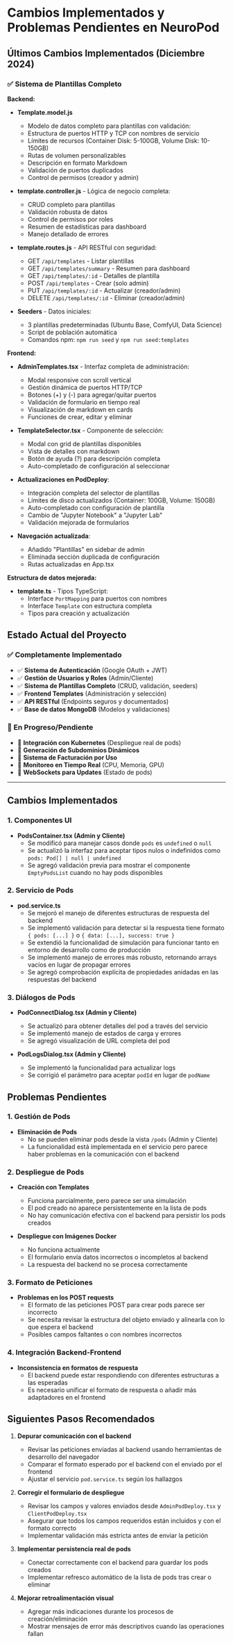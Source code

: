 # Cambios Implementados y Problemas Pendientes en NeuroPod

## Últimos Cambios Implementados (Diciembre 2024)

### ✅ Sistema de Plantillas Completo

**Backend:**
- **Template.model.js**
  - Modelo de datos completo para plantillas con validación:
  - Estructura de puertos HTTP y TCP con nombres de servicio
  - Límites de recursos (Container Disk: 5-100GB, Volume Disk: 10-150GB)
  - Rutas de volumen personalizables
  - Descripción en formato Markdown
  - Validación de puertos duplicados
  - Control de permisos (creador y admin)

- **template.controller.js** - Lógica de negocio completa:
  - CRUD completo para plantillas
  - Validación robusta de datos
  - Control de permisos por roles
  - Resumen de estadísticas para dashboard
  - Manejo detallado de errores

- **template.routes.js** - API RESTful con seguridad:
  - GET `/api/templates` - Listar plantillas
  - GET `/api/templates/summary` - Resumen para dashboard
  - GET `/api/templates/:id` - Detalles de plantilla
  - POST `/api/templates` - Crear (solo admin)
  - PUT `/api/templates/:id` - Actualizar (creador/admin)
  - DELETE `/api/templates/:id` - Eliminar (creador/admin)

- **Seeders** - Datos iniciales:
  - 3 plantillas predeterminadas (Ubuntu Base, ComfyUI, Data Science)
  - Script de población automática
  - Comandos npm: `npm run seed` y `npm run seed:templates`

**Frontend:**
- **AdminTemplates.tsx** - Interfaz completa de administración:
  - Modal responsive con scroll vertical
  - Gestión dinámica de puertos HTTP/TCP
  - Botones (+) y (-) para agregar/quitar puertos
  - Validación de formulario en tiempo real
  - Visualización de markdown en cards
  - Funciones de crear, editar y eliminar

- **TemplateSelector.tsx** - Componente de selección:
  - Modal con grid de plantillas disponibles
  - Vista de detalles con markdown
  - Botón de ayuda (?) para descripción completa
  - Auto-completado de configuración al seleccionar

- **Actualizaciones en PodDeploy**:
  - Integración completa del selector de plantillas
  - Límites de disco actualizados (Container: 100GB, Volume: 150GB)
  - Auto-completado con configuración de plantilla
  - Cambio de "Jupyter Notebook" a "Jupyter Lab"
  - Validación mejorada de formularios

- **Navegación actualizada**:
  - Añadido "Plantillas" en sidebar de admin
  - Eliminada sección duplicada de configuración
  - Rutas actualizadas en App.tsx

**Estructura de datos mejorada:**
- **template.ts** - Tipos TypeScript:
  - Interface `PortMapping` para puertos con nombres
  - Interface `Template` con estructura completa
  - Tipos para creación y actualización

## Estado Actual del Proyecto

### ✅ Completamente Implementado
- ✅ **Sistema de Autenticación** (Google OAuth + JWT)
- ✅ **Gestión de Usuarios y Roles** (Admin/Cliente)
- ✅ **Sistema de Plantillas Completo** (CRUD, validación, seeders)
- ✅ **Frontend Templates** (Administración y selección)
- ✅ **API RESTful** (Endpoints seguros y documentados)
- ✅ **Base de datos MongoDB** (Modelos y validaciones)

### 🚧 En Progreso/Pendiente
- 🚧 **Integración con Kubernetes** (Despliegue real de pods)
- 🚧 **Generación de Subdominios Dinámicos**
- 🚧 **Sistema de Facturación por Uso**
- 🚧 **Monitoreo en Tiempo Real** (CPU, Memoria, GPU)
- 🚧 **WebSockets para Updates** (Estado de pods)

---

## Cambios Implementados

### 1. Componentes UI

- **PodsContainer.tsx (Admin y Cliente)**
  - Se modificó para manejar casos donde `pods` es `undefined` o `null`
  - Se actualizó la interfaz para aceptar tipos nulos o indefinidos como `pods: Pod[] | null | undefined`
  - Se agregó validación previa para mostrar el componente `EmptyPodsList` cuando no hay pods disponibles

### 2. Servicio de Pods

- **pod.service.ts**
  - Se mejoró el manejo de diferentes estructuras de respuesta del backend
  - Se implementó validación para detectar si la respuesta tiene formato `{ pods: [...] }` o `{ data: [...], success: true }`
  - Se extendió la funcionalidad de simulación para funcionar tanto en entorno de desarrollo como de producción
  - Se implementó manejo de errores más robusto, retornando arrays vacíos en lugar de propagar errores
  - Se agregó comprobación explícita de propiedades anidadas en las respuestas del backend

### 3. Diálogos de Pods

- **PodConnectDialog.tsx (Admin y Cliente)**
  - Se actualizó para obtener detalles del pod a través del servicio
  - Se implementó manejo de estados de carga y errores
  - Se agregó visualización de URL completa del pod

- **PodLogsDialog.tsx (Admin y Cliente)**
  - Se implementó la funcionalidad para actualizar logs
  - Se corrigió el parámetro para aceptar `podId` en lugar de `podName`

## Problemas Pendientes

### 1. Gestión de Pods

- **Eliminación de Pods**
  - No se pueden eliminar pods desde la vista `/pods` (Admin y Cliente)
  - La funcionalidad está implementada en el servicio pero parece haber problemas en la comunicación con el backend

### 2. Despliegue de Pods

- **Creación con Templates**
  - Funciona parcialmente, pero parece ser una simulación
  - El pod creado no aparece persistentemente en la lista de pods
  - No hay comunicación efectiva con el backend para persistir los pods creados

- **Despliegue con Imágenes Docker**
  - No funciona actualmente
  - El formulario envía datos incorrectos o incompletos al backend
  - La respuesta del backend no se procesa correctamente

### 3. Formato de Peticiones

- **Problemas en los POST requests**
  - El formato de las peticiones POST para crear pods parece ser incorrecto
  - Se necesita revisar la estructura del objeto enviado y alinearla con lo que espera el backend
  - Posibles campos faltantes o con nombres incorrectos

### 4. Integración Backend-Frontend

- **Inconsistencia en formatos de respuesta**
  - El backend puede estar respondiendo con diferentes estructuras a las esperadas
  - Es necesario unificar el formato de respuesta o añadir más adaptadores en el frontend

## Siguientes Pasos Recomendados

1. **Depurar comunicación con el backend**
   - Revisar las peticiones enviadas al backend usando herramientas de desarrollo del navegador
   - Comparar el formato esperado por el backend con el enviado por el frontend
   - Ajustar el servicio `pod.service.ts` según los hallazgos

2. **Corregir el formulario de despliegue**
   - Revisar los campos y valores enviados desde `AdminPodDeploy.tsx` y `ClientPodDeploy.tsx`
   - Asegurar que todos los campos requeridos están incluidos y con el formato correcto
   - Implementar validación más estricta antes de enviar la petición

3. **Implementar persistencia real de pods**
   - Conectar correctamente con el backend para guardar los pods creados
   - Implementar refresco automático de la lista de pods tras crear o eliminar

4. **Mejorar retroalimentación visual**
   - Agregar más indicaciones durante los procesos de creación/eliminación
   - Mostrar mensajes de error más descriptivos cuando las operaciones fallan